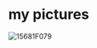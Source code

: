 # my pictures
![15681F079](https://github.com/AdiBarelMeisel/AdiBarelMeisel.github.io/assets/168352968/3c6df77e-0c43-42bf-962c-53ca7dc14603)
